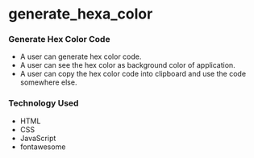 # generate_hexa_color

### Generate Hex Color Code

- A user can generate hex color code.
- A user can see the hex color as background color of application.
- A user can copy the hex color code into clipboard and use the code somewhere else.

### Technology Used

- HTML
- CSS
- JavaScript
- fontawesome
